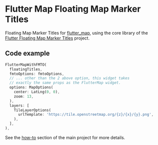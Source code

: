 # Flutter Map Floating Map Marker Titles

Floating Map Marker Titles for [flutter_map](https://github.com/fleaflet/flutter_map), using the core library of the [Flutter Floating Map Marker Titles](https://github.com/androidseb/flutter_map_floating_marker_titles) project.

## Code example

```dart
FlutterMapWithFMTO(
  floatingTitles,
  fmtoOptions: fmtoOptions,
  // ... other than the 2 above option, this widget takes
  // exactly the same props as the FlutterMap widget.
  options: MapOptions(
    center: LatLng(0, 0),
    zoom: 13,
  ),
  layers: [
    TileLayerOptions(
      urlTemplate: 'https://tile.openstreetmap.org/{z}/{x}/{y}.png',
    ),
  ],
),
```

See the [how-to](https://github.com/androidseb/flutter_map_floating_marker_titles#how-to-use-this-library-in-your-code) section of the main project for more details.
